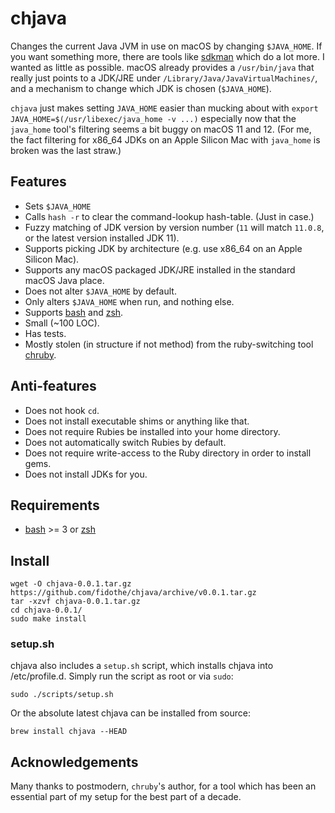 # chjava

Changes the current Java JVM in use on macOS by changing `$JAVA_HOME`. If you
want something more, there are tools like [sdkman] which do a lot more. I wanted
as little as possible. macOS already provides a `/usr/bin/java` that really just
points to a JDK/JRE under `/Library/Java/JavaVirtualMachines/`, and a mechanism
to change which JDK is chosen (`$JAVA_HOME`).

`chjava` just makes setting `JAVA_HOME` easier than mucking about with
`export JAVA_HOME=$(/usr/libexec/java_home -v ...)` especially now that the
`java_home` tool's filtering seems a bit buggy on macOS 11 and 12. (For me, the
fact filtering for x86_64 JDKs on an Apple Silicon Mac with `java_home` is broken
was the last straw.)

## Features

* Sets `$JAVA_HOME`
* Calls `hash -r` to clear the command-lookup hash-table. (Just in case.)
* Fuzzy matching of JDK version by version number (`11` will match `11.0.8`, or the latest version installed JDK 11).
* Supports picking JDK by architecture (e.g. use x86_64 on an Apple Silicon Mac).
* Supports any macOS packaged JDK/JRE installed in the standard macOS Java place.
* Does not alter `$JAVA_HOME` by default.
* Only alters `$JAVA_HOME` when run, and nothing else.
* Supports [bash] and [zsh].
* Small (~100 LOC).
* Has tests.
* Mostly stolen (in structure if not method) from the ruby-switching tool [chruby].

## Anti-features

* Does not hook `cd`.
* Does not install executable shims or anything like that.
* Does not require Rubies be installed into your home directory.
* Does not automatically switch Rubies by default.
* Does not require write-access to the Ruby directory in order to install gems.
* Does not install JDKs for you.

## Requirements

* [bash] >= 3 or [zsh]

## Install

```shell
wget -O chjava-0.0.1.tar.gz https://github.com/fidothe/chjava/archive/v0.0.1.tar.gz
tar -xzvf chjava-0.0.1.tar.gz
cd chjava-0.0.1/
sudo make install
```

### setup.sh

chjava also includes a `setup.sh` script, which installs chjava into /etc/profile.d.
Simply run the script as root or via `sudo`:

```shell
sudo ./scripts/setup.sh
```

Or the absolute latest chjava can be installed from source:

```shell
brew install chjava --HEAD
```

## Acknowledgements

Many thanks to postmodern, `chruby`'s author, for a tool which has been an essential part of my setup for the best part of a decade.

[chruby]: https://github.com/postmodern/chruby
[sdkman]: https://sdkman.io/
[bash]: http://www.gnu.org/software/bash/
[zsh]: http://www.zsh.org/
